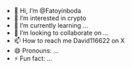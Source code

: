 - 👋 Hi, I’m @Fatoyinboda
- 👀 I’m interested in crypto
- 🌱 I’m currently learning ...
- 💞️ I’m looking to collaborate on ...
- 📫 How to reach me David116622 on X
- 😄 Pronouns: ...
- ⚡ Fun fact: ...

<!---
Fatoyinboda/Fatoyinboda is a ✨ special ✨ repository because its `README.md` (this file) appears on your GitHub profile.
You can click the Preview link to take a look at your changes.
--->
